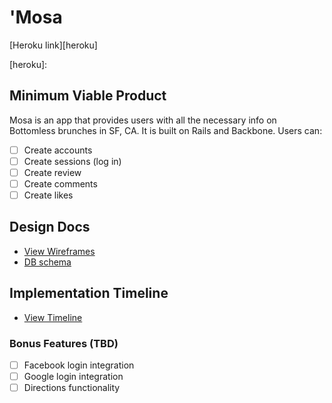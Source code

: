 # 'Mosa

[Heroku link][heroku]

[heroku]:

## Minimum Viable Product
Mosa is an app that provides users with all the necessary info on Bottomless brunches in SF, CA. It is built on Rails and Backbone. Users can:

- [ ] Create accounts
- [ ] Create sessions (log in)
- [ ] Create review
- [ ] Create comments
- [ ] Create likes

## Design Docs
* [View Wireframes][views]
* [DB schema][schema]

[views]:./wireframes
[schema]:./db_schema

## Implementation Timeline
* [View Timeline][timeline]

[timeline]:./timeline

### Bonus Features (TBD)
- [ ] Facebook login integration
- [ ] Google login integration
- [ ] Directions functionality

